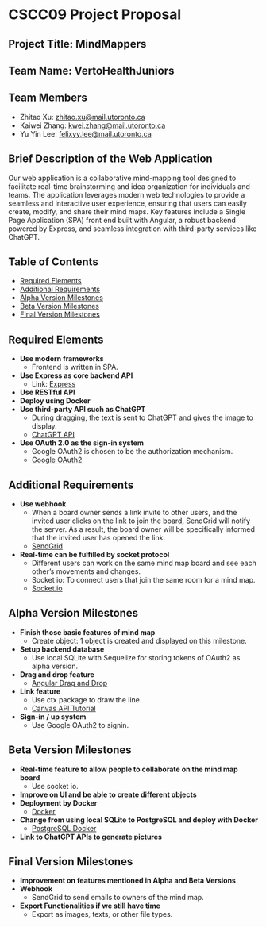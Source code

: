 # CSCC09 Project Proposal

## Project Title: MindMappers

## Team Name: VertoHealthJuniors

## Team Members
- Zhitao Xu: zhitao.xu@mail.utoronto.ca
- Kaiwei Zhang: kwei.zhang@mail.utoronto.ca
- Yu Yin Lee: felixyy.lee@mail.utoronto.ca

## Brief Description of the Web Application
Our web application is a collaborative mind-mapping tool designed to facilitate real-time brainstorming and idea organization for individuals and teams. The application leverages modern web technologies to provide a seamless and interactive user experience, ensuring that users can easily create, modify, and share their mind maps. Key features include a Single Page Application (SPA) front end built with Angular, a robust backend powered by Express, and seamless integration with third-party services like ChatGPT.

## Table of Contents
- [Required Elements](#required-elements)
- [Additional Requirements](#additional-requirements)
- [Alpha Version Milestones](#alpha-version-milestones)
- [Beta Version Milestones](#beta-version-milestones)
- [Final Version Milestones](#final-version-milestones)

## Required Elements
- **Use modern frameworks**
  - Frontend is written in SPA.
- **Use Express as core backend API**
  - Link: [Express](https://expressjs.com/)
- **Use RESTful API**
- **Deploy using Docker**
- **Use third-party API such as ChatGPT**
  - During dragging, the text is sent to ChatGPT and gives the image to display.
  - [ChatGPT API](https://platform.openai.com/docs/api-reference/audio/createSpeech)
- **Use OAuth 2.0 as the sign-in system**
  - Google OAuth2 is chosen to be the authorization mechanism.
  - [Google OAuth2](https://developers.google.com/identity/protocols/oauth2)

## Additional Requirements
- **Use webhook**
  - When a board owner sends a link invite to other users, and the invited user clicks on the link to join the board, SendGrid will notify the server. As a result, the board owner will be specifically informed that the invited user has opened the link.
  - [SendGrid](https://sendgrid.com/en-us/pricing)
- **Real-time can be fulfilled by socket protocol**
  - Different users can work on the same mind map board and see each other’s movements and changes.
  - Socket io: To connect users that join the same room for a mind map.
  - [Socket.io](https://socket.io/docs/v4/)

## Alpha Version Milestones
- **Finish those basic features of mind map**
  - Create object: 1 object is created and displayed on this milestone.
- **Setup backend database**
  - Use local SQLite with Sequelize for storing tokens of OAuth2 as alpha version.
- **Drag and drop feature**
  - [Angular Drag and Drop](https://material.angular.io/cdk/drag-drop/overview)
- **Link feature**
  - Use ctx package to draw the line.
  - [Canvas API Tutorial](https://developer.mozilla.org/en-US/docs/Web/API/Canvas_API/Tutorial/Drawing_shapes)
- **Sign-in / up system**
  - Use Google OAuth2 to signin.

## Beta Version Milestones
- **Real-time feature to allow people to collaborate on the mind map board**
  - Use socket io.
- **Improve on UI and be able to create different objects**
- **Deployment by Docker**
  - [Docker](https://docs.docker.com/get-docker/)
- **Change from using local SQLite to PostgreSQL and deploy with Docker**
  - [PostgreSQL Docker](https://hub.docker.com/_/postgres)
- **Link to ChatGPT APIs to generate pictures**

## Final Version Milestones
- **Improvement on features mentioned in Alpha and Beta Versions**
- **Webhook**
  - SendGrid to send emails to owners of the mind map.
- **Export Functionalities if we still have time**
  - Export as images, texts, or other file types.
